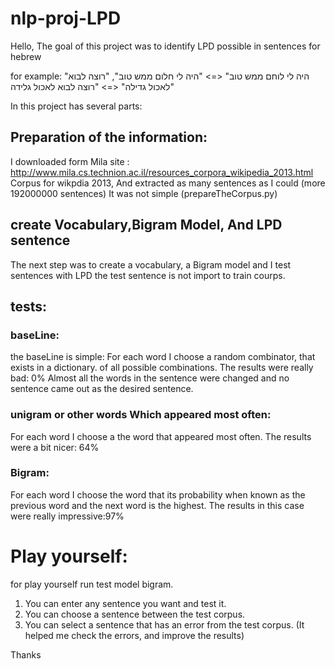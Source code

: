 ﻿# nlp-proj-LPD
 
 Hello,
The goal of this project was to identify LPD possible in sentences for hebrew

for example:
"היה לי לוחם ממש טוב" <=> "היה לי חלום ממש טוב",
"רוצה לבוא לאכול גדילה" <=> "רוצה לבוא לאכול גלידה"

In this project has several parts:

## Preparation of the information:
I downloaded form Mila site : http://www.mila.cs.technion.ac.il/resources_corpora_wikipedia_2013.html
Corpus for wikpdia 2013, And extracted as many sentences as I could (more 192000000 sentences)
It was not simple 
(prepareTheCorpus.py)

## create Vocabulary,Bigram Model, And LPD sentence
The next step was to create a vocabulary, a Bigram model and I test sentences with LPD
the test sentence is not import to train courps.

## tests:
### baseLine:
the baseLine is simple:
For each word I choose a random combinator, that exists in a dictionary. of all possible combinations.
The results were really bad: 0%
Almost all the words in the sentence were changed and no sentence came out as the desired sentence.

### unigram or other words Which appeared most often:
For each word I choose a the word that appeared most often.
The results were a bit nicer: 64%

### Bigram:
For each word I choose the word that its probability when known as the previous word and the next word is the highest.
The results in this case were really impressive:97%

# Play yourself:
for play yourself run test model bigram.

1. You can enter any sentence you want and test it.
2. You can choose a sentence between the test corpus.
3. You can select a sentence that has an error from the test corpus.
(It helped me check the errors, and improve the results)

Thanks
